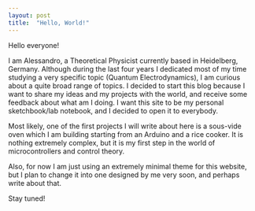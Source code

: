 ```yaml
---
layout: post
title:  "Hello, World!"
---
```


Hello everyone!

I am Alessandro, a Theoretical Physicist currently based in Heidelberg, Germany.
Although during the last four years I dedicated most of my time studying a very
specific topic (Quantum Electrodynamics),
I am curious about a quite broad range of topics. I decided to start this blog
because I want to share my ideas and my projects with the world, and
receive some feedback about what am I doing.
I want this site to be my personal sketchbook/lab notebook, and I decided
to open it to everybody.

Most likely, one of the first projects I will write about here is a sous-vide oven
which I am building starting from an Arduino and a rice cooker.
It is nothing extremely complex, but it is my first step in the
world of microcontrollers and control theory.

Also, for now I am just using an extremely minimal theme for this website,
but I plan to change it into one designed by me very soon, and perhaps
write about that.

Stay tuned!
